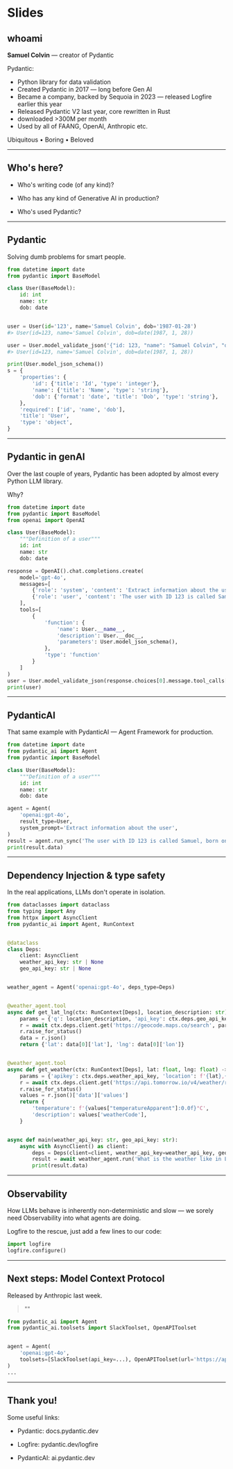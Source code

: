 

# Slides

## whoami

**Samuel Colvin** — creator of Pydantic

Pydantic:
* Python library for data validation
* Created Pydantic in 2017 — long before Gen AI
* Became a company, backed by Sequoia in 2023 — released Logfire earlier this year
* Released Pydantic V2 last year, core rewritten in Rust
* downloaded >300M per month
* Used by all of FAANG, OpenAI, Anthropic etc.


Ubiquitous   •   Boring   •   Beloved















---


## Who's here?

* Who's writing code (of any kind)?

* Who has any kind of Generative AI in production?

* Who's used Pydantic?


















---

## Pydantic

Solving dumb problems for smart people.

```py
from datetime import date
from pydantic import BaseModel

class User(BaseModel):
    id: int
    name: str
    dob: date


user = User(id='123', name='Samuel Colvin', dob='1987-01-28')
#> User(id=123, name='Samuel Colvin', dob=date(1987, 1, 28))

user = User.model_validate_json('{"id: 123, "name": "Samuel Colvin", "dob": "1987-01-28"}')
#> User(id=123, name='Samuel Colvin', dob=date(1987, 1, 28))

print(User.model_json_schema())
s = {
    'properties': {
        'id': {'title': 'Id', 'type': 'integer'},
        'name': {'title': 'Name', 'type': 'string'},
        'dob': {'format': 'date', 'title': 'Dob', 'type': 'string'},
    },
    'required': ['id', 'name', 'dob'],
    'title': 'User',
    'type': 'object',
}
```






---

## Pydantic in genAI

Over the last couple of years, Pydantic has been adopted by almost every Python LLM library.

Why?

```py
from datetime import date
from pydantic import BaseModel
from openai import OpenAI

class User(BaseModel):
    """Definition of a user"""
    id: int
    name: str
    dob: date

response = OpenAI().chat.completions.create(
    model='gpt-4o',
    messages=[
        {'role': 'system', 'content': 'Extract information about the user'},
        {'role': 'user', 'content': 'The user with ID 123 is called Samuel, born on Jan 28th 87'}
    ],
    tools=[
        {
            'function': {
                'name': User.__name__,
                'description': User.__doc__,
                'parameters': User.model_json_schema(),
            },
            'type': 'function'
        }
    ]
)
user = User.model_validate_json(response.choices[0].message.tool_calls[0].function.arguments)
print(user)
```









---

## PydanticAI

That same example with PydanticAI — Agent Framework for production.

```py
from datetime import date
from pydantic_ai import Agent
from pydantic import BaseModel

class User(BaseModel):
    """Definition of a user"""
    id: int
    name: str
    dob: date

agent = Agent(
    'openai:gpt-4o',
    result_type=User,
    system_prompt='Extract information about the user',
)
result = agent.run_sync('The user with ID 123 is called Samuel, born on Jan 28th 87')
print(result.data)
```











---

## Dependency Injection & type safety

In the real applications, LLMs don't operate in isolation.

```py
from dataclasses import dataclass
from typing import Any
from httpx import AsyncClient
from pydantic_ai import Agent, RunContext


@dataclass
class Deps:
    client: AsyncClient
    weather_api_key: str | None
    geo_api_key: str | None


weather_agent = Agent('openai:gpt-4o', deps_type=Deps)


@weather_agent.tool
async def get_lat_lng(ctx: RunContext[Deps], location_description: str) -> dict[str, float]:
    params = {'q': location_description, 'api_key': ctx.deps.geo_api_key}
    r = await ctx.deps.client.get('https://geocode.maps.co/search', params=params)
    r.raise_for_status()
    data = r.json()
    return {'lat': data[0]['lat'], 'lng': data[0]['lon']}


@weather_agent.tool
async def get_weather(ctx: RunContext[Deps], lat: float, lng: float) -> dict[str, Any]:
    params = {'apikey': ctx.deps.weather_api_key, 'location': f'{lat},{lng}'}
    r = await ctx.deps.client.get('https://api.tomorrow.io/v4/weather/realtime', params=params)
    r.raise_for_status()
    values = r.json()['data']['values']
    return {
        'temperature': f'{values["temperatureApparent"]:0.0f}°C',
        'description': values['weatherCode'],
    }


async def main(weather_api_key: str, geo_api_key: str):
    async with AsyncClient() as client:
        deps = Deps(client=client, weather_api_key=weather_api_key, geo_api_key=geo_api_key)
        result = await weather_agent.run('What is the weather like in London and in Wiltshire?', deps=deps)
        print(result.data)
```






---

## Observability

How LLMs behave is inherently non-deterministic and slow — we sorely need Observability into what agents are doing.

Logfire to the rescue, just add a few lines to our code:

```py
import logfire
logfire.configure()
```












---

## Next steps: Model Context Protocol

Released by Anthropic last week.

> ""


```py
from pydantic_ai import Agent
from pydantic_ai.toolsets import SlackToolset, OpenAPIToolset


agent = Agent(
    'openai:gpt-4o',
    toolsets=[SlackToolset(api_key=...), OpenAPIToolset(url='https://api.example.com')]
)
...
```






---

## Thank you!

Some useful links:

* Pydantic: docs.pydantic.dev

* Logfire: pydantic.dev/logfire

* PydanticAI: ai.pydantic.dev

